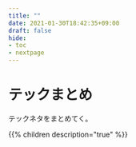 ```yaml
---
title: ""
date: 2021-01-30T18:42:35+09:00
draft: false
hide:
- toc
- nextpage
---
```


# テックまとめ

テックネタをまとめてく。

{{% children description="true"   %}}